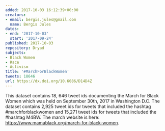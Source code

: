 ```yaml
---
added: 2017-10-03 16:12:39+00:00
creators:
- email: bergis.jules@gmail.com
  name: Bergis Jules
dates:
- end: '2017-10-03'
  start: '2017-09-24'
published: 2017-10-03
repository: Dryad
subjects:
- Black Women
- Race
- Activism
title: '#MarchForBlackWomen'
tweets: 18646
url: https://dx.doi.org/10.6086/D14D4Z
---
```


This dataset contains 18, 646 tweet ids documenting the March for Black Women which was held on September 30th, 2017 in Washington D.C. The dataset contains 2,925 tweet ids for tweets that included the hashtag #marchforblackwomen and 15,271 tweet ids for tweets that included the #hashtag M4BW. The march website is here: https://www.mamablack.org/march-for-black-women.

